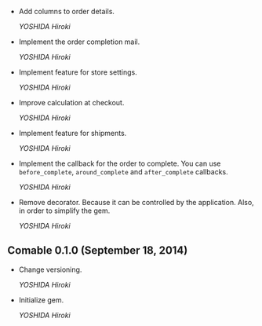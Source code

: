 *   Add columns to order details.

    *YOSHIDA Hiroki*

*   Implement the order completion mail.

    *YOSHIDA Hiroki*

*   Implement feature for store settings.

    *YOSHIDA Hiroki*

*   Improve calculation at checkout.

    *YOSHIDA Hiroki*

*   Implement feature for shipments.

    *YOSHIDA Hiroki*

*   Implement the callback for the order to complete.
    You can use `before_complete`, `around_complete` and `after_complete` callbacks.

    *YOSHIDA Hiroki*

*   Remove decorator. Because it can be controlled by the application.
    Also, in order to simplify the gem.

    *YOSHIDA Hiroki*


## Comable 0.1.0 (September 18, 2014) ##

*   Change versioning.

    *YOSHIDA Hiroki*

*   Initialize gem.

    *YOSHIDA Hiroki*
